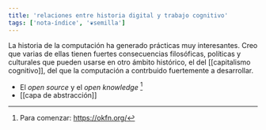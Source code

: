 ```yaml
---
title: 'relaciones entre historia digital y trabajo cognitivo'
tags: ['nota-índice', '❦semilla']
---
```


La historia de la computación ha generado prácticas muy interesantes. Creo que varias de ellas tienen fuertes consecuencias filosóficas, políticas y culturales que pueden usarse en otro ámbito histórico, el del [[capitalismo cognitivo]], del que la computación a contrbuido fuertemente a desarrollar.

- El *open source* y el *open knowledge* [^1]
- [[capa de abstracción]]

[^1]: Para comenzar: https://okfn.org/